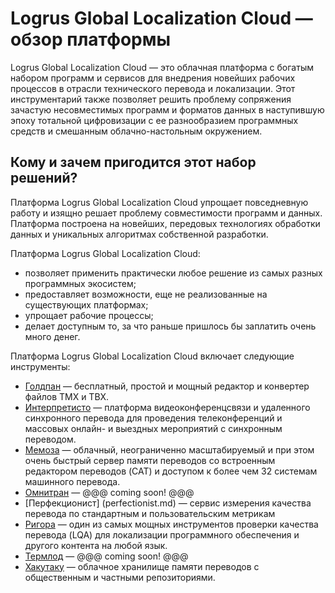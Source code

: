 # Logrus Global Localization Cloud — обзор платформы

Logrus Global Localization Cloud — это облачная платформа с богатым набором  программ и сервисов для внедрения новейших рабочих процессов в отрасли технического перевода и локализации. Этот инструментарий также позволяет решить проблему сопряжения зачастую несовместимых программ и форматов данных в наступившую эпоху тотальной цифровизации с ее разнообразием программных средств и смешанным облачно-настольным окружением.

## Кому и зачем пригодится этот набор решений?

Платформа Logrus Global Localization Cloud упрощает повседневную работу и изящно решает проблему совместимости программ и данных. Платформа построена на новейших, передовых технологиях обработки данных и уникальных алгоритмах собственной разработки.

Платформа Logrus Global Localization Cloud:

* позволяет применить практически любое решение из самых разных программных экосистем;
* предоставляет возможности, еще не реализованные на существующих платформах;
* упрощает рабочие процессы;
* делает доступным то, за что раньше пришлось бы заплатить очень много денег.

Платформа Logrus Global Localization Cloud включает следующие инструменты:

* [Голдпан](goldpan.md)       — бесплатный, простой и мощный редактор и конвертер файлов TMX и TBX.
* [Интерпретисто](interpretisto.md)   — платформа видеоконференцсвязи и удаленного синхронного перевода для проведения телеконференций и массовых онлайн- и выездных мероприятий с синхронным переводом.
* [Мемоза](memose.md)         — облачный, неограниченно масштабируемый и при этом очень быстрый сервер памяти переводов со встроенным редактором переводов (CAT) и доступом к более чем 32 системам машинного перевода.
* [Омнитран](omnitran.md)   — @@@ coming soon! @@@
* [Перфекционист] (perfectionist.md) — сервис измерения качества перевода по стандартным и пользовательским метрикам
* [Ригора](rigora.md)   — один из самых мощных инструментов проверки качества перевода (LQA) для локализации программного обеспечения и другого контента на любой язык.
* [Термлод](termlode.md)   — @@@ coming soon! @@@
* [Хакутаку](hakutaku.md)         — облачное хранилище памяти переводов с общественным и частными репозиториями.
